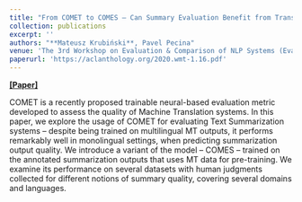 ```yaml
---
title: "From COMET to COMES – Can Summary Evaluation Benefit from Translation Evaluation?"
collection: publications
excerpt: ''
authors: "**Mateusz Krubiński**, Pavel Pecina"
venue: 'The 3rd Workshop on Evaluation & Comparison of NLP Systems (Eval4NLP @ AACL-IJCNLP 2022)'
paperurl: 'https://aclanthology.org/2020.wmt-1.16.pdf'
---
```


[**[Paper]**](https://aclanthology.org/2020.wmt-1.16.pdf)

COMET is a recently proposed trainable neural-based evaluation metric developed to assess the quality of Machine Translation systems. In this paper, we explore the usage of COMET for evaluating Text Summarization systems – despite being trained on multilingual MT outputs, it performs remarkably well in monolingual settings, when predicting summarization output quality. We introduce a variant of the model – COMES – trained on the annotated summarization outputs that uses MT data for pre-training. We examine its performance on several datasets with human judgments collected for different notions of summary quality, covering several domains and languages.
